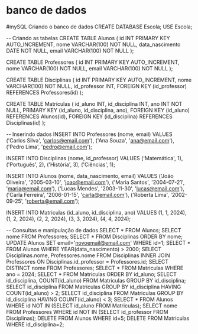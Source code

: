 # banco de dados
#mySQL
 Criando o banco de dados
CREATE DATABASE Escola;
USE Escola;

-- Criando as tabelas
CREATE TABLE Alunos (
    id INT PRIMARY KEY AUTO_INCREMENT,
    nome VARCHAR(100) NOT NULL,
    data_nascimento DATE NOT NULL,
    email VARCHAR(100) NOT NULL
);

CREATE TABLE Professores (
    id INT PRIMARY KEY AUTO_INCREMENT,
    nome VARCHAR(100) NOT NULL,
    email VARCHAR(100) NOT NULL
);

CREATE TABLE Disciplinas (
    id INT PRIMARY KEY AUTO_INCREMENT,
    nome VARCHAR(100) NOT NULL,
    id_professor INT,
    FOREIGN KEY (id_professor) REFERENCES Professores(id)
);

CREATE TABLE Matriculas (
    id_aluno INT,
    id_disciplina INT,
    ano INT NOT NULL,
    PRIMARY KEY (id_aluno, id_disciplina, ano),
    FOREIGN KEY (id_aluno) REFERENCES Alunos(id),
    FOREIGN KEY (id_disciplina) REFERENCES Disciplinas(id)
);

-- Inserindo dados
INSERT INTO Professores (nome, email) VALUES ('Carlos Silva', 'carlos@email.com'), ('Ana Souza', 'ana@email.com'), ('Pedro Lima', 'pedro@email.com');

INSERT INTO Disciplinas (nome, id_professor) VALUES ('Matemática', 1), ('Português', 2), ('História', 3), ('Ciências', 1);

INSERT INTO Alunos (nome, data_nascimento, email) VALUES 
    ('João Oliveira', '2005-03-10', 'joao@email.com'),
    ('Maria Santos', '2004-07-21', 'maria@email.com'),
    ('Lucas Mendes', '2003-11-30', 'lucas@email.com'),
    ('Carla Ferreira', '2006-01-15', 'carla@email.com'),
    ('Roberta Lima', '2002-09-25', 'roberta@email.com');

INSERT INTO Matriculas (id_aluno, id_disciplina, ano) VALUES (1, 1, 2024), (1, 2, 2024), (2, 2, 2024), (3, 3, 2024), (4, 4, 2024);

-- Consultas e manipulação de dados
SELECT * FROM Alunos;
SELECT nome FROM Professores;
SELECT * FROM Disciplinas ORDER BY nome;
UPDATE Alunos SET email='novoemail@email.com' WHERE id=1;
SELECT * FROM Alunos WHERE YEAR(data_nascimento) > 2000;
SELECT Disciplinas.nome, Professores.nome FROM Disciplinas INNER JOIN Professores ON Disciplinas.id_professor = Professores.id;
SELECT DISTINCT nome FROM Professores;
SELECT * FROM Matriculas WHERE ano = 2024;
SELECT * FROM Matriculas ORDER BY id_aluno;
SELECT id_disciplina, COUNT(id_aluno) FROM Matriculas GROUP BY id_disciplina;
SELECT id_disciplina FROM Matriculas GROUP BY id_disciplina HAVING COUNT(id_aluno) > 2;
SELECT id_disciplina FROM Matriculas GROUP BY id_disciplina HAVING COUNT(id_aluno) < 3;
SELECT * FROM Alunos WHERE id NOT IN (SELECT id_aluno FROM Matriculas);
SELECT nome FROM Professores WHERE id NOT IN (SELECT id_professor FROM Disciplinas);
DELETE FROM Alunos WHERE id=5;
DELETE FROM Matriculas WHERE id_disciplina=2;
